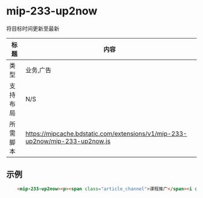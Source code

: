 
# mip-233-up2now

将目标时间更新至最新

标题|内容
----|----
类型|业务,广告
支持布局|N/S
所需脚本|https://mipcache.bdstatic.com/extensions/v1/mip-233-up2now/mip-233-up2now.js

## 示例

``` html
    <mip-233-up2now><p><span class="article_channel">课程推广</span><i class="time">06-13</i></p></mip-233-up2now>
```
